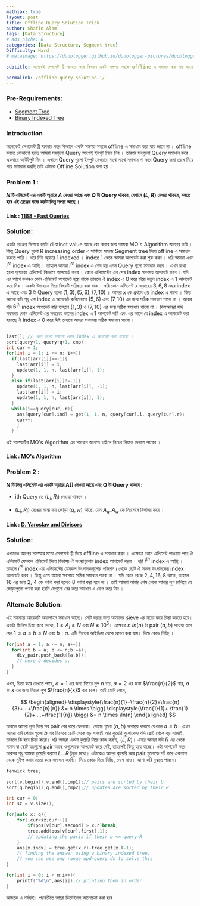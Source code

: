 ```yaml
---
mathjax: true
layout: post
title: Offline Query Solution Trick
author: Shafin Alam
tags: [Data Structure]
# ads_niche: 8
categories: [Data Structure, Segment tree]
Difficulty: Hard
# metaimage: https://duoblogger.github.io/duoblogger-pictures/duoblogger%20pics/tower-of-hanoy-for-2.jpg

subtitle: অনেকেই সেগমেন্ট ট্রি ব্য়বহার করে কিভাবে একটা সমস্য়া সহজে offline এ সমাধান করা যায় জানে না । offline বলতে বোঝানো হচ্ছে আমরা সবগুলো Query আগেই ইনপুট নিয়ে নিব । তারপর সবগুলো Query সমাধান করে একবারে আউটপুট দিব । এখানে Query গুলো ইনপুট নেওয়ার সাথে সাথে সমাধান না করে Query জমা রেখে দিয়ে পরে সমাধান করছি তাই এটাকে Offline Solution বলা হয় । 

permalink: /offline-query-solution-1/
---
```



### Pre-Requirements: 

* [Segment Tree](http://www.shafaetsplanet.com/?p=1557)
* [Binary Indexed Tree](http://www.shafaetsplanet.com/?p=1961)



### Introduction



অনেকেই সেগমেন্ট ট্রি ব্য়বহার করে কিভাবে একটা সমস্য়া সহজে offline এ সমাধান করা যায় জানে না । offline বলতে বোঝানো হচ্ছে আমরা সবগুলো Query আগেই ইনপুট নিয়ে নিব । তারপর সবগুলো Query সমাধান করে একবারে আউটপুট দিব । এখানে Query গুলো ইনপুট নেওয়ার সাথে সাথে সমাধান না করে Query জমা রেখে দিয়ে পরে সমাধান করছি তাই এটাকে Offline Solution বলা হয় । 



### Problem 1 : 


**$N$ টি এলিমেন্ট এর একটি অ্য়ারে $A$ দেওয়া আছে এবং $Q$ টা Query থাকবে, যেখানে $(L, R)$ দেওয়া থাকবে, বলতে হবে এই রেঞ্জের মধ্য়ে কয়টা ভিন্ন সংখ্য়া আছে ।**



#### Link : [1188 - Fast Queries](http://lightoj.com/volume_showproblem.php?problem=1188)



### Solution:



একটা রেঞ্জের ভিতরে কয়টা distinct value আছে বের করার জন্য় আমরা MO's Algorithm ব্য়বহার করি । কিন্তু Query গুলো R increasing order এ সাজিয়ে সহজে Segment tree দিয়ে offline এ সমাধান করতে পারি । ধরে নিই অ্য়ারে 1 indexed । index $1$ থেকে আমরা আপডেট করা শুরু করব । ধরি আমরা এখন $i^{th}$ index এ আছি । তাহলে আমরা $i^{th}$ index এ শেষ হয় এমন Query গুলো সমাধান করব । এখন কথা হলো অ্য়ারের এলিমেন্ট কিভাবে আপডেট করব । কোন এলিমেন্টের এর শেষ index সববময় আপডেট করব । যদি এর আগে কখনও কোন এলিমেন্ট আপডেট হয়ে থাকে তাহলে ঐ index এ $0$ করে দিয়ে নতুন index এ $1$ আপডেট করে দিব । একটা উদাহরন দিয়ে বিষয়টি পরিষ্কার করা যাক । ধরি কোন এলিমেন্ট $x$ অ্য়ারের $3, 6, 8$ নম্বর index এ আছে  এবং $3$ টা Query হলো $(1, 3), (5, 6), (7, 10)$ । আমরা $x$ কে প্রথমে ৩য় index এ পাবো । কিন্ত আমরা যদি শুধু ৩য় index এ আপডেট করিতাহলে $(5,6)$ এবং $(7, 10)$ এর জন্য় সঠিক সমাধান পাবো না । আবার যদি $6^{th}$ index আপডেট করি তাহলে $(1,3)$ ও $(7, 10)$ এর জন্য় সঠিক সমাধান পাবো না । কিন্বআমরা যদি সবসময় কোন এলিমেন্ট এর সবচেয়ে ডানের index এ $1$ আপডেট করি এবং এর আগে যে index এ আপডেট করা হয়েছে ঐ index এ $0$ করে দিই তাহলে আমরা সবসময় সঠিক সমাধান পাবো । 



```cpp

last[]; // কোন সংখ্য়া সর্বশেষ কোন index এ আপডেট করা হয়েছে ।
sort(query+1, query+q+1, cmp);
int cur = 1;
for(int i = 1; i <= n; i++){
  if(last[arr[i]]==-1){
​    last[arr[i]] = i;
​    update(1, 1, n, last[arr[i]], 1);
  }
  else if(last[arr[i]]!=-1){
​    update(1, 1, n, last[arr[i]], -1);
​    last[arr[i]] = i;
​    update(1, 1, n, last[arr[i]], 1);
  }
  while(i==query[cur].r){
​    ans[query[cur].ind] = get(1, 1, n, query[cur].l, query[cur].r);
​    cur++;
​    }
  }
```



এই সমস্য়াটির MO's Algorithm এর সমাধান জানতে চাইলে নিচের লিংকে দেখতে পারেন ।

#### Link : [MO's Algorithm](https://rezwanarefin01.github.io/posts/block-decomposition-01/)



### Problem 2 : 



**N টি ভিন্ন এলিমেন্ট এর একটি অ্য়ারে A[] দেওয়া আছে এবং Q টা Query থাকবে :**

  * ith Query তে $(L_i, R_i)$ দেওয়া থাকবে ।

  * $(L_i, R_i)$ রেঞ্জের মধ্য়ে কয় জোড়া $(q, w)$ আছে, যেন $A_q, A_w$ কে নিঃশেষে বিভাজ্য় করে ।



#### Link : [D. Yaroslav and Divisors](https://codeforces.com/problemset/problem/301/D)



### Solution: 



এখানেও আগের সমস্য়ার মতো সেগমেন্ট ট্রি দিয়ে offline এ সমাধান করব । এক্ষেত্রে কোন এলিমেন্ট পাওয়ার পরে ঐ এলিমেন্ট যেসকল এলিমেন্ট দিয়ে বিভাজ্য় ঐ সংখ্য়াগুলোর index আপডেট করব । ধরি $i^{th}$ index এ আছি । তাহলে $i^{th}$ index এর এলিমেন্টের যেসকল উৎপাদকগুলোর পজিশন  $i$ থেকে ছোট ঐ সকল উৎপাদকের index আপডেট করব । কিন্তু এতে আমরা সবসময় সঠিক সমাধান পাবো না । যদি কোন রেঞ্জে $2,4,16,8$ থাকে, তাহলে $16$ এর জন্য় $2$, $4$ কে গণনা করা হলেও $8$ গণনা করা হবে না । তাই আমরা আবার শেষ থেকে আবার লুপ চালিয়ে যে জোড়াগুলো গণনা করা হয়নি সেগুলো বের করে সমাধান এ যোগ করে নিব । 


### Alternate Solution: 



এই সমস্যার আরেকটি অফলাইন সমাধান আছে। সেটি করার জন্য আমাদের sieve এর মতো করে চিন্তা করতে হবে। একটা জিনিস চিন্তা করে দেখো, $1 \leq A_i \leq N$ এবং $N \leq 10^5$। এক্ষেত্রে $n \ ln(n)$ টা pair $(a,b)$ পাওয়া যাবে যেন $1 \leq a \leq b \leq N$ এবং $b \mid a$. এটি সিভের আইডিয়া থেকে প্রমান করা যায়। নিচে কোড দিচ্ছি । 

```c++
for(int a = 1; a <= n; a++){
  for(int b = a; b <= n;b+=a){
    div_pair.push_back({a,b});
    // here b devides a;
  }
}
```

এখন, চিন্তা করে দেখতে পাবে,  $a = 1$ এর জন্য নিচের লুপ $n$ বার, $a = 2$ এর জন্য $\frac{n}{2}$ বার, $a = x$ এর জন্য নিচের লুপ $\frac{n}{x}$ বার চলে। তাই মোট চলবে, 

$$
\begin{aligned}
\displaystyle{\frac{n}{1}+\frac{n}{2}+\frac{n}{3}+...+\frac{n}{n}} &= n \times \bigg( \displaystyle{\frac{1}{1}+ \frac{1}{2}+....+\frac{1}{n}} \bigg)
&= n \times \ln(n)
\end{aligned}
$$

তাহলে আমরা লুপ দিয়ে সব pair বের করে ফেলবো। পেয়ার গুলো $(a,b)$ অবস্থায় থাকবে যেখানে $a \leq b$। এখন আমরা যদি পেয়ার গুলো $b$ এর হিসেবে ছোট থেকে বড় সাজাই আর কুয়েরি গুলোকেও যদি ছোট থেকে বড় সাজাই, তাহলে কি হবে চিন্তা করো। ধরি আমরা একটা কুয়েরি নিয়ে কাজ করছি, $(L,R)$। এবার আমরা যদি $R$ এর থেকে সমান বা ছোট যতগুলো pair আছে ওগুলোকে আপডেট করে দেই, তাহলেই কিন্তু হয়ে যাচ্ছে। ওটা আপডেট করে তারপর শুধু আমরা কুয়েরি করবো $L...R$ টুকুর মধ্যে। এটাকেও আমরা কুয়েরি আর pair গুলোকে সর্ট করে একপাশ থেকে সুইপ করার মতো করে সমাধান করছি। নিচে কোড দিয়ে দিচ্ছি, দেখে নাও। আশা করি বুঝতে পারবে। 

```c++
fenwick tree;

sort(v.begin(),v.end(),cmp1);// pairs are sorted by their b
sort(q.begin(),q.end(),cmp2);// updates are sorted by their R

int cur = 0;
int sz = v.size();

for(auto x: q){
	for(;cur<sz;cur++){
		if(pos[v[cur].second] > x.r)break;
		tree.add(pos[v[cur].first],1);
		// updating the paris if their b <= query-R
	}
	ans[x.indx] = tree.get(x.r)-tree.get(x.l-1);
	// finding the answer using a binary indexed tree. 
	// you can use any range upd-query ds to solve this
}

for(int i = 0; i < m;i++){
	printf("%d\n",ans[i]);// printing them in order
}
```

আজকে এ পর্যন্তই। পরবর্তীতে আরো ডিটেইলস আলোচনা করা হবে। 

<br>
<br>
